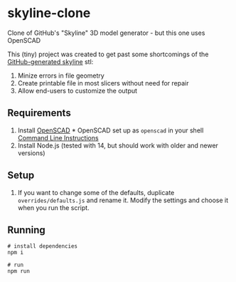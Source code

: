 # skyline-clone
Clone of GitHub's "Skyline" 3D model generator - but this one uses OpenSCAD

This (tiny) project was created to get past some shortcomings of the [GitHub-generated skyline](https://skyline.github.com) stl:

  1. Minize errors in file geometry
  2. Create printable file in most slicers without need for repair
  3. Allow end-users to customize the output

## Requirements

  1. Install [OpenSCAD](https://openscad.org)
    * OpenSCAD set up as `openscad` in your shell [Command Line Instructions](https://en.wikibooks.org/wiki/OpenSCAD_User_Manual/Using_OpenSCAD_in_a_command_line_environment)
  3. Install Node.js (tested with 14, but should work with older and newer versions)

## Setup

  1. If you want to change some of the defaults, duplicate `overrides/defaults.js` and rename it. Modify the settings and choose it when you run the script.

## Running

```shell
# install dependencies
npm i

# run
npm run
```
